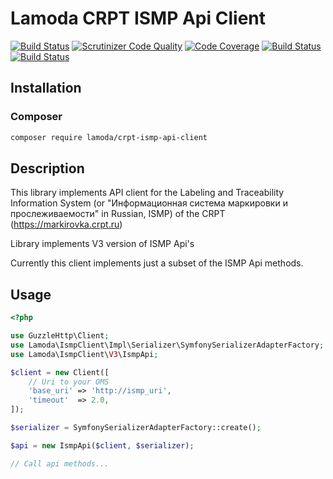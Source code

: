Lamoda CRPT ISMP Api Client
==========================

[![Build Status](https://travis-ci.org/lamoda/crpt-ismp-api-client.svg?branch=master)](https://travis-ci.org/lamoda/crpt-ismp-api-client)
[![Scrutinizer Code Quality](https://scrutinizer-ci.com/g/lamoda/crpt-ismp-api-client/badges/quality-score.png?b=master)](https://scrutinizer-ci.com/g/lamoda/crpt-ismp-api-client/?branch=master)
[![Code Coverage](https://scrutinizer-ci.com/g/lamoda/crpt-ismp-api-client/badges/coverage.png?b=master)](https://scrutinizer-ci.com/g/lamoda/crpt-ismp-api-client/?branch=master)
[![Build Status](https://scrutinizer-ci.com/g/lamoda/crpt-ismp-api-client/badges/build.png?b=master)](https://scrutinizer-ci.com/g/lamoda/crpt-ismp-api-client/build-status/master)
[![Build Status](https://github.com/lamoda/crpt-ismp-api-client/workflows/CI/badge.svg?branch=master)](https://github.com/lamoda/crpt-ismp-api-client/workflows/CI/badge.svg?branch=master)

## Installation

### Composer

```sh
composer require lamoda/crpt-ismp-api-client
```

## Description

This library implements API client for the Labeling and Traceability Information System
(or "Информационная система маркировки и прослеживаемости" in Russian, ISMP) of the CRPT (https://markirovka.crpt.ru)

Library implements V3 version of ISMP Api's

Currently this client implements just a subset of the ISMP Api methods.

## Usage

```php
<?php

use GuzzleHttp\Client;
use Lamoda\IsmpClient\Impl\Serializer\SymfonySerializerAdapterFactory;
use Lamoda\IsmpClient\V3\IsmpApi;

$client = new Client([
    // Uri to your OMS
    'base_uri' => 'http://ismp_uri',
    'timeout'  => 2.0,
]);

$serializer = SymfonySerializerAdapterFactory::create();

$api = new IsmpApi($client, $serializer);

// Call api methods...

```
